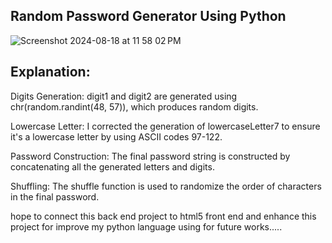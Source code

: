
<h2>Random Password Generator Using Python</h2>

![Screenshot 2024-08-18 at 11 58 02 PM](https://github.com/user-attachments/assets/eb759b8a-e51b-47ef-92cb-21bf9af5b8fe)


Explanation:
-------------
Digits Generation: digit1 and digit2 are generated using chr(random.randint(48, 57)), which produces random digits.

Lowercase Letter: I corrected the generation of lowercaseLetter7 to ensure it's a lowercase letter by using ASCII codes 97-122.

Password Construction: The final password string is constructed by concatenating all the generated letters and digits.

Shuffling: The shuffle function is used to randomize the order of characters in the final password.


hope to connect this back end project to html5 front end and enhance this project for improve my python language using for future works.....

